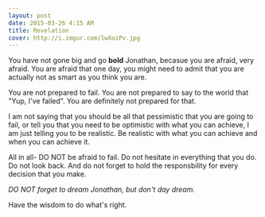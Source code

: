 ```yaml
---
layout: post
date: 2015-03-26 4:15 AM
title: Revelation
cover: http://i.imgur.com/lwXoiPv.jpg
---
```



You have not gone big and go **bold** Jonathan, becasue you are afraid, very afraid. You are afraid that one day, you might need to admit that you are actually not as smart as you think you are. 

You are not prepared to fail. You are not prepared to say to the world that "Yup, I've failed". You are definitely not prepared for that.

I am not saying that you should be all that pessimistic that you are going to fail, or tell you that you need to be optimistic with what you can achieve, I am just telling you to be realistic. Be realistic with what you can achieve and when you can achieve it. 

All in all- DO NOT be afraid to fail. Do not hesitate in everything that you do. Do not look back. And do not forget to hold the responsbility for every decision that you make.

*DO NOT forget to dream Jonathan, but don't day dream.*

Have the wisdom to do what's right.


